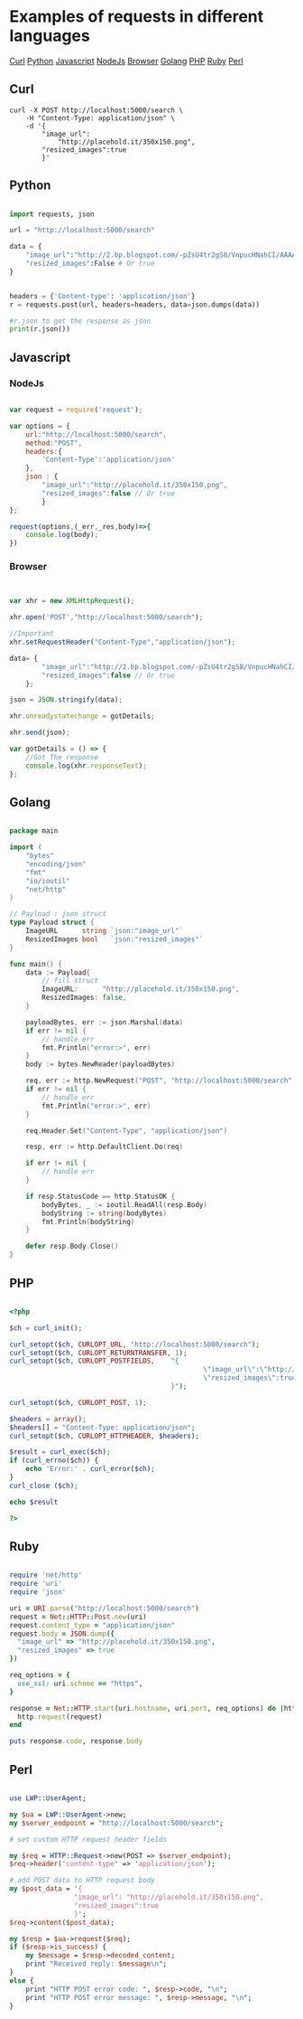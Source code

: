 # Examples of requests in different languages

[Curl](https://github.com/phanirithvij/mrisa/tree/master/examples#curl)
[Python](https://github.com/phanirithvij/mrisa/tree/master/examples#python)
[Javascript](https://github.com/phanirithvij/mrisa/tree/master/examples#javascript)
[NodeJs](https://github.com/phanirithvij/mrisa/tree/master/examples#nodejs)
[Browser](https://github.com/phanirithvij/mrisa/tree/master/examples#browser)
[Golang](https://github.com/phanirithvij/mrisa/tree/master/examples#golang)
[PHP](https://github.com/phanirithvij/mrisa/tree/master/examples#php)
[Ruby](https://github.com/phanirithvij/mrisa/tree/master/examples#ruby)
[Perl](https://github.com/phanirithvij/mrisa/tree/master/examples#perl)

## Curl

```shell
curl -X POST http://localhost:5000/search \
    -H "Content-Type: application/json" \
    -d '{
        "image_url":
            "http://placehold.it/350x150.png",
        "resized_images":true
        }'
```

## Python

```python

import requests, json

url = "http://localhost:5000/search"

data = {
    "image_url":"http://2.bp.blogspot.com/-pZsU4tr2gS8/VnpucHNahCI/AAAAAAAAPjI/bdwQMlqzHxw/s0-Ic42/RCO001.jpg",
    "resized_images":False # Or true
}


headers = {'Content-type': 'application/json'}
r = requests.post(url, headers=headers, data=json.dumps(data))

#r.json to get the response as json
print(r.json())

```

## Javascript

### NodeJs

```javascript

var request = require('request');

var options = {
    url:"http://localhost:5000/search",
    method:"POST",
    headers:{
        'Content-Type':'application/json'
    },
    json : {
        "image_url":"http://placehold.it/350x150.png",
        "resized_images":false // Or true
        }
};

request(options,(_err,_res,body)=>{
    console.log(body);
})

```

### Browser

```javascript


var xhr = new XMLHttpRequest();

xhr.open('POST',"http://localhost:5000/search");

//Important
xhr.setRequestHeader("Content-Type","application/json");

data= {
        "image_url":"http://2.bp.blogspot.com/-pZsU4tr2gS8/VnpucHNahCI/AAAAAAAAPjI/bdwQMlqzHxw/s0-Ic42/RCO001.jpg",
        "resized_images":false // Or true
    };

json = JSON.stringify(data);

xhr.onreadystatechange = gotDetails;

xhr.send(json);

var gotDetails = () => {
    //Got The response
    console.log(xhr.responseText);
};

```

## Golang

```go

package main

import (
	"bytes"
	"encoding/json"
	"fmt"
	"io/ioutil"
	"net/http"
)

// Payload : json struct
type Payload struct {
	ImageURL      string `json:"image_url"`
	ResizedImages bool   `json:"resized_images"`
}

func main() {
	data := Payload{
		// fill struct
		ImageURL:      "http://placehold.it/350x150.png",
		ResizedImages: false,
	}

	payloadBytes, err := json.Marshal(data)
	if err != nil {
		// handle err
		fmt.Println("error:>", err)
	}
	body := bytes.NewReader(payloadBytes)

	req, err := http.NewRequest("POST", "http://localhost:5000/search", body)
	if err != nil {
		// handle err
		fmt.Println("error:>", err)
	}

	req.Header.Set("Content-Type", "application/json")

	resp, err := http.DefaultClient.Do(req)

	if err != nil {
		// handle err
	}

	if resp.StatusCode == http.StatusOK {
		bodyBytes, _ := ioutil.ReadAll(resp.Body)
		bodyString := string(bodyBytes)
		fmt.Println(bodyString)
	}

	defer resp.Body.Close()
}

```

## PHP

```php

<?php

$ch = curl_init();

curl_setopt($ch, CURLOPT_URL, "http://localhost:5000/search");
curl_setopt($ch, CURLOPT_RETURNTRANSFER, 1);
curl_setopt($ch, CURLOPT_POSTFIELDS,    "{
                                                \"image_url\":\"http://placehold.it/350x150.png\",
                                                \"resized_images\":true
                                        }");

curl_setopt($ch, CURLOPT_POST, 1);

$headers = array();
$headers[] = "Content-Type: application/json";
curl_setopt($ch, CURLOPT_HTTPHEADER, $headers);

$result = curl_exec($ch);
if (curl_errno($ch)) {
    echo 'Error:' . curl_error($ch);
}
curl_close ($ch);

echo $result

?>

```

## Ruby

```ruby

require 'net/http'
require 'uri'
require 'json'

uri = URI.parse("http://localhost:5000/search")
request = Net::HTTP::Post.new(uri)
request.content_type = "application/json"
request.body = JSON.dump({
  "image_url" => "http://placehold.it/350x150.png",
  "resized_images" => true
})

req_options = {
  use_ssl: uri.scheme == "https",
}

response = Net::HTTP.start(uri.hostname, uri.port, req_options) do |http|
  http.request(request)
end

puts response.code, response.body

```

## Perl

```perl

use LWP::UserAgent;

my $ua = LWP::UserAgent->new;
my $server_endpoint = "http://localhost:5000/search";

# set custom HTTP request header fields

my $req = HTTP::Request->new(POST => $server_endpoint);
$req->header('content-type' => 'application/json');

# add POST data to HTTP request body
my $post_data = '{
                "image_url": "http://placehold.it/350x150.png",
                "resized_images":true
                }';
$req->content($post_data);

my $resp = $ua->request($req);
if ($resp->is_success) {
    my $message = $resp->decoded_content;
    print "Received reply: $message\n";
}
else {
    print "HTTP POST error code: ", $resp->code, "\n";
    print "HTTP POST error message: ", $resp->message, "\n";
}

```